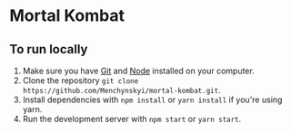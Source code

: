 # Mortal Kombat

## To run locally
1. Make sure you have [Git](https://git-scm.com/) and [Node](https://nodejs.org/en/) installed on your computer.
2. Clone the repository `git clone https://github.com/Menchynskyi/mortal-kombat.git`.
3. Install dependencies with `npm install` or `yarn install` if you're using yarn.
4. Run the development server with `npm start` or `yarn start`.